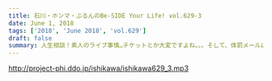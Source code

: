 ```yaml
---
title: 石川・ホンマ・ぶるんのBe-SIDE Your Life! vol.629-3
date: June 1, 2018
tags: ['2018', 'June 2018', 'vol.629']
draft: false
summary: 人生相談！素人のライブ事情…チケットとか大変ですよね。。。そして、体罰メールは驚きの情報が…MIURA
---
```


http://project-phi.ddo.jp/ishikawa/ishikawa629_3.mp3